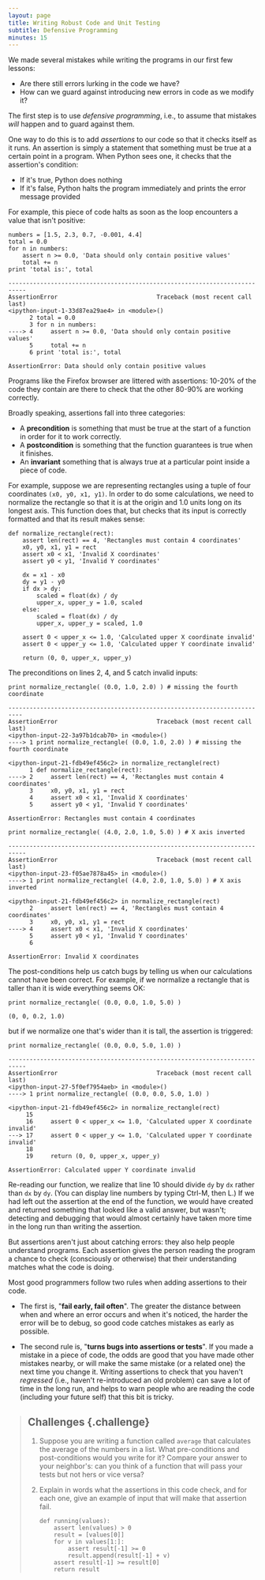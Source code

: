 ```yaml
---
layout: page
title: Writing Robust Code and Unit Testing
subtitle: Defensive Programming
minutes: 15
---
```


We made several mistakes while writing the programs in our first few lessons:

-   Are there still errors lurking in the code we have?
-   How can we guard against introducing new errors in code as we modify it?

<!-- include mention of research into searching for bugs in same place -->

The first step is to use *defensive programming*, i.e., to assume that mistakes *will* happen and to guard against them.

One way to do this is to add *assertions* to our code so that it checks itself as it runs. An assertion is simply a statement that something must be true at a certain point in a program. When Python sees one, it checks that the assertion's condition:

-   If it's true, Python does nothing
-   If it's false, Python halts the program immediately and prints the error message provided

For example, this piece of code halts as soon as the loop encounters a value that isn't positive:

~~~ {.python}
numbers = [1.5, 2.3, 0.7, -0.001, 4.4]
total = 0.0
for n in numbers:
    assert n >= 0.0, 'Data should only contain positive values'
    total += n
print 'total is:', total
~~~

~~~ {.output}
---------------------------------------------------------------------------
AssertionError                            Traceback (most recent call last)
<ipython-input-1-33d87ea29ae4> in <module>()
      2 total = 0.0
      3 for n in numbers:
----> 4     assert n >= 0.0, 'Data should only contain positive values'
      5     total += n
      6 print 'total is:', total

AssertionError: Data should only contain positive values
~~~

Programs like the Firefox browser are littered with assertions: 10-20% of the code they contain are there to check that the other 80-90% are working correctly.

Broadly speaking, assertions fall into three categories:

-   A **precondition** is something that must be true at the start of a function in order for it to work correctly.
-   A **postcondition** is something that the function guarantees is true when it finishes.
-   An **invariant** something that is always true at a particular point inside a piece of code.

For example, suppose we are representing rectangles using a tuple of four coordinates `(x0, y0, x1, y1)`. In order to do some calculations, we need to normalize the rectangle so that it is at the origin and 1.0 units long on its longest axis. This function does that, but checks that its input is correctly formatted and that its result makes sense:

~~~ {.python}
def normalize_rectangle(rect):
    assert len(rect) == 4, 'Rectangles must contain 4 coordinates'
    x0, y0, x1, y1 = rect
    assert x0 < x1, 'Invalid X coordinates'
    assert y0 < y1, 'Invalid Y coordinates'

    dx = x1 - x0
    dy = y1 - y0
    if dx > dy:
        scaled = float(dx) / dy
        upper_x, upper_y = 1.0, scaled
    else:
        scaled = float(dx) / dy
        upper_x, upper_y = scaled, 1.0

    assert 0 < upper_x <= 1.0, 'Calculated upper X coordinate invalid'
    assert 0 < upper_y <= 1.0, 'Calculated upper Y coordinate invalid'

    return (0, 0, upper_x, upper_y)
~~~

The preconditions on lines 2, 4, and 5 catch invalid inputs:

~~~ {.python}
print normalize_rectangle( (0.0, 1.0, 2.0) ) # missing the fourth coordinate
~~~

~~~ {.output}
--------------------------------------------------------------------------
AssertionError                            Traceback (most recent call last)
<ipython-input-22-3a97b1dcab70> in <module>()
----> 1 print normalize_rectangle( (0.0, 1.0, 2.0) ) # missing the fourth coordinate

<ipython-input-21-fdb49ef456c2> in normalize_rectangle(rect)
      1 def normalize_rectangle(rect):
----> 2     assert len(rect) == 4, 'Rectangles must contain 4 coordinates'
      3     x0, y0, x1, y1 = rect
      4     assert x0 < x1, 'Invalid X coordinates'
      5     assert y0 < y1, 'Invalid Y coordinates'

AssertionError: Rectangles must contain 4 coordinates
~~~

~~~ {.python}
print normalize_rectangle( (4.0, 2.0, 1.0, 5.0) ) # X axis inverted
~~~

~~~ {.output}
---------------------------------------------------------------------------
AssertionError                            Traceback (most recent call last)
<ipython-input-23-f05ae7878a45> in <module>()
----> 1 print normalize_rectangle( (4.0, 2.0, 1.0, 5.0) ) # X axis inverted

<ipython-input-21-fdb49ef456c2> in normalize_rectangle(rect)
      2     assert len(rect) == 4, 'Rectangles must contain 4 coordinates'
      3     x0, y0, x1, y1 = rect
----> 4     assert x0 < x1, 'Invalid X coordinates'
      5     assert y0 < y1, 'Invalid Y coordinates'
      6 

AssertionError: Invalid X coordinates
~~~

The post-conditions help us catch bugs by telling us when our calculations cannot have been correct. For example, if we normalize a rectangle that is taller than it is wide everything seems OK:

~~~ {.python}
print normalize_rectangle( (0.0, 0.0, 1.0, 5.0) )
~~~

~~~ {.output}
(0, 0, 0.2, 1.0)

~~~

but if we normalize one that's wider than it is tall,
the assertion is triggered:

~~~ {.python}
print normalize_rectangle( (0.0, 0.0, 5.0, 1.0) )
~~~

~~~ {.output}
---------------------------------------------------------------------------
AssertionError                            Traceback (most recent call last)
<ipython-input-27-5f0ef7954aeb> in <module>()
----> 1 print normalize_rectangle( (0.0, 0.0, 5.0, 1.0) )

<ipython-input-21-fdb49ef456c2> in normalize_rectangle(rect)
     15 
     16     assert 0 < upper_x <= 1.0, 'Calculated upper X coordinate invalid'
---> 17     assert 0 < upper_y <= 1.0, 'Calculated upper Y coordinate invalid'
     18 
     19     return (0, 0, upper_x, upper_y)

AssertionError: Calculated upper Y coordinate invalid
~~~

Re-reading our function, we realize that line 10 should divide `dy` by `dx` rather than `dx` by `dy`. (You can display line numbers by typing Ctrl-M, then L.) If we had left out the assertion at the end of the function, we would have created and returned something that looked like a valid answer, but wasn't; detecting and debugging that would almost certainly have taken more time in the long run than writing the assertion.

But assertions aren't just about catching errors: they also help people understand programs. Each assertion gives the person reading the program a chance to check (consciously or otherwise) that their understanding matches what the code is doing.

Most good programmers follow two rules when adding assertions to their code.

- The first is, "**fail early, fail often**". The greater the distance between when and where an error occurs and when it's noticed, the harder the error will be to debug, so good code catches mistakes as early as possible.

- The second rule is, "**turns bugs into assertions or tests**". If you made a mistake in a piece of code, the odds are good that you have made other mistakes nearby, or will make the same mistake (or a related one) the next time you change it. Writing assertions to check that you haven't *regressed* (i.e., haven't re-introduced an old problem) can save a lot of time in the long run,
and helps to warn people who are reading the code (including your future self)
that this bit is tricky.

> ## Challenges {.challenge}
> 
> 1.  Suppose you are writing a function called `average` that calculates the average of the numbers in a list.
>     What pre-conditions and post-conditions would you write for it?
>     Compare your answer to your neighbor's:
>     can you think of a function that will pass your tests but not hers or vice versa?
> 
> 2.  Explain in words what the assertions in this code check,
>     and for each one,
>     give an example of input that will make that assertion fail.
>     
>     ```
>     def running(values):
>         assert len(values) > 0
>         result = [values[0]]
>         for v in values[1:]:
>             assert result[-1] >= 0
>             result.append(result[-1] + v)
>         assert result[-1] >= result[0]
>         return result
>     ```
